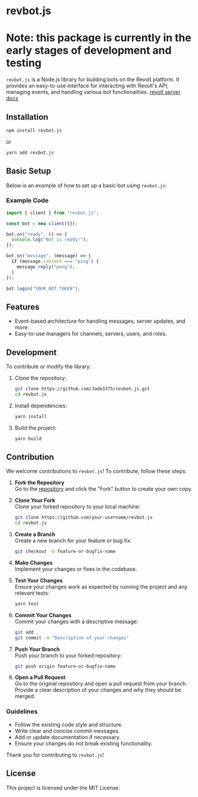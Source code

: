 # revbot.js

# Note: this package is currently in the early stages of development and testing

`revbot.js` is a Node.js library for building bots on the Revolt platform. It provides an easy-to-use interface for interacting with Revolt's API, managing events, and handling various bot functionalities.
[revolt server](https://rvlt.gg/2NcCgYZ0) [docs](https://jade3375.github.io/revbot.js/)

## Installation

```bash
npm install revbot.js
```

or

```bash
yarn add revbot.js
```

## Basic Setup

Below is an example of how to set up a basic bot using `revbot.js`:

### Example Code

```ts
import { client } from "revbot.js";

const bot = new client({});

bot.on("ready", () => {
  console.log("Bot is ready!");
});

bot.on("message", (message) => {
  if (message.content === "ping") {
    message.reply("pong");
  }
});

bot.login("YOUR_BOT_TOKEN");
```

## Features

- Event-based architecture for handling messages, server updates, and more.
- Easy-to-use managers for channels, servers, users, and roles.

## Development

To contribute or modify the library:

1. Clone the repository:

   ```bash
   git clone https://github.com/Jade3375/revbot.js.git
   cd revbot.js
   ```

2. Install dependencies:

   ```bash
   yarn install
   ```

3. Build the project:

   ```bash
   yarn build
   ```

## Contribution

We welcome contributions to `revbot.js`! To contribute, follow these steps:

1. **Fork the Repository**  
   Go to the [repository](https://github.com/Jade3375/revbot.js) and click the "Fork" button to create your own copy.

2. **Clone Your Fork**  
   Clone your forked repository to your local machine:

   ```bash
   git clone https://github.com/your-username/revbot.js
   cd revbot.js
   ```

3. **Create a Branch**  
   Create a new branch for your feature or bug fix:

   ```bash
   git checkout -b feature-or-bugfix-name
   ```

4. **Make Changes**  
   Implement your changes or fixes in the codebase.

5. **Test Your Changes**  
   Ensure your changes work as expected by running the project and any relevant tests:

   ```bash
   yarn test
   ```

6. **Commit Your Changes**  
   Commit your changes with a descriptive message:

   ```bash
   git add .
   git commit -m "Description of your changes"
   ```

7. **Push Your Branch**  
   Push your branch to your forked repository:

   ```bash
   git push origin feature-or-bugfix-name
   ```

8. **Open a Pull Request**  
   Go to the original repository and open a pull request from your branch. Provide a clear description of your changes and why they should be merged.

### Guidelines

- Follow the existing code style and structure.
- Write clear and concise commit messages.
- Add or update documentation if necessary.
- Ensure your changes do not break existing functionality.

Thank you for contributing to `revbot.js`!

## License

This project is licensed under the MIT License.
